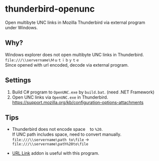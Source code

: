 thunderbird-openunc
===================

Open multibyte UNC links in Mozilla Thunderbird via external program under Windows.

Why?
-------------------

Windows explorer does not open multibyte UNC links in Thunderbird.  
`file:///\\servername\Ｍｕｔｉｂｙｔｅ`  
Since opened with url encoded, decode via external program.


Settings
-------------------

1. Build C# program to `OpenUNC.exe` by `build.bat`. (need .NET Framework)
2. Open UNC links via `OpenUNC.exe` in Thunderbird.  
   https://support.mozilla.org/kb/configuration-options-attachments


Tips
-------------------

- Thunderbird does not encode space ` ` to `%20`.  
  If UNC path includes space, need to convert manually.  
  `file:///\\servername\path to\file` -> `file:///\\servername\path%20to\file`

- [URL Link](https://addons.mozilla.org/thunderbird/addon/url-link/) addon is useful with this program.
